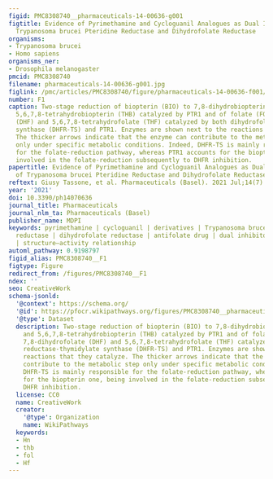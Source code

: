 ```yaml
---
figid: PMC8308740__pharmaceuticals-14-00636-g001
figtitle: Evidence of Pyrimethamine and Cycloguanil Analogues as Dual Inhibitors of
  Trypanosoma brucei Pteridine Reductase and Dihydrofolate Reductase
organisms:
- Trypanosoma brucei
- Homo sapiens
organisms_ner:
- Drosophila melanogaster
pmcid: PMC8308740
filename: pharmaceuticals-14-00636-g001.jpg
figlink: /pmc/articles/PMC8308740/figure/pharmaceuticals-14-00636-f001/
number: F1
caption: Two-stage reduction of biopterin (BIO) to 7,8-dihydrobiopterin (DHB) and
  5,6,7,8-tetrahydrobiopterin (THB) catalyzed by PTR1 and of folate (FOL) to 7,8-dihydrofolate
  (DHF) and 5,6,7,8-tetrahydrofolate (THF) catalyzed by both dihydrofolate reductase-thymidylate
  synthase (DHFR-TS) and PTR1. Enzymes are shown next to the reactions that they catalyze.
  The thicker arrows indicate that the enzyme can contribute to the metabolic step
  only under specific metabolic conditions. Indeed, DHFR-TS is mainly responsible
  for the folate-reduction pathway, whereas PTR1 accounts for the biopterin one, being
  involved in the folate-reduction subsequently to DHFR inhibition.
papertitle: Evidence of Pyrimethamine and Cycloguanil Analogues as Dual Inhibitors
  of Trypanosoma brucei Pteridine Reductase and Dihydrofolate Reductase.
reftext: Giusy Tassone, et al. Pharmaceuticals (Basel). 2021 Jul;14(7):636.
year: '2021'
doi: 10.3390/ph14070636
journal_title: Pharmaceuticals
journal_nlm_ta: Pharmaceuticals (Basel)
publisher_name: MDPI
keywords: pyrimethamine | cycloguanil | derivatives | Trypanosoma brucei | pteridine
  reductase | dihydrofolate reductase | antifolate drug | dual inhibitor | X-ray crystallography
  | structure–activity relationship
automl_pathway: 0.9198797
figid_alias: PMC8308740__F1
figtype: Figure
redirect_from: /figures/PMC8308740__F1
ndex: ''
seo: CreativeWork
schema-jsonld:
  '@context': https://schema.org/
  '@id': https://pfocr.wikipathways.org/figures/PMC8308740__pharmaceuticals-14-00636-g001.html
  '@type': Dataset
  description: Two-stage reduction of biopterin (BIO) to 7,8-dihydrobiopterin (DHB)
    and 5,6,7,8-tetrahydrobiopterin (THB) catalyzed by PTR1 and of folate (FOL) to
    7,8-dihydrofolate (DHF) and 5,6,7,8-tetrahydrofolate (THF) catalyzed by both dihydrofolate
    reductase-thymidylate synthase (DHFR-TS) and PTR1. Enzymes are shown next to the
    reactions that they catalyze. The thicker arrows indicate that the enzyme can
    contribute to the metabolic step only under specific metabolic conditions. Indeed,
    DHFR-TS is mainly responsible for the folate-reduction pathway, whereas PTR1 accounts
    for the biopterin one, being involved in the folate-reduction subsequently to
    DHFR inhibition.
  license: CC0
  name: CreativeWork
  creator:
    '@type': Organization
    name: WikiPathways
  keywords:
  - Hn
  - thb
  - fol
  - Hf
---
```


